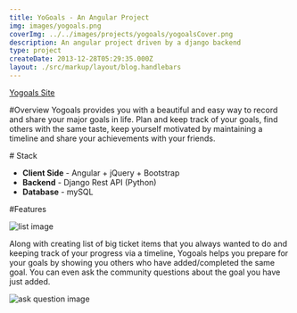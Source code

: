 ```yaml
---
title: YoGoals - An Angular Project
img: images/yogoals.png
coverImg: ../../images/projects/yogoals/yogoalsCover.png
description: An angular project driven by a django backend
type: project
createDate: 2013-12-28T05:29:35.000Z
layout: ./src/markup/layout/blog.handlebars
---
```


<div class="button-rack"><a href="http://www.yogoals.com" target="_blank" class="btn btn-primary"><i class="fi-monitor"></i> Yogoals Site</a></div>

#Overview
Yogoals provides you with a beautiful and easy way to record and share your major goals in life. Plan and keep track of your goals, find others with the same taste, keep yourself motivated by maintaining a timeline and share your achievements with your friends.

#<i class="fi-page-multiple text-purple"></i> Stack
* __Client Side__ - Angular + jQuery + Bootstrap
* __Backend__ - Django Rest API (Python)
* __Database__ - mySQL 


#Features

![list image](http://www.yogoals.com/images/landing/list_sm.png)

Along with creating list of big ticket items that you always wanted to do and keeping track of your progress via a timeline, Yogoals helps you prepare for your goals by showing you others who have added/completed the same goal. You can even ask the community questions about the goal you have just added. 

![ask question image](http://www.yogoals.com/images/landing/questions.png)
